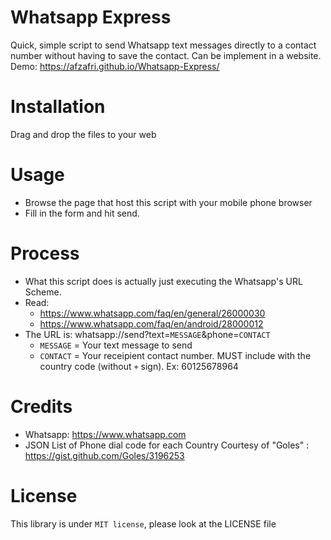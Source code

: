# Whatsapp Express
Quick, simple script to send Whatsapp text messages directly to a contact number without having to save the contact. Can be implement in a website. Demo: https://afzafri.github.io/Whatsapp-Express/

# Installation
Drag and drop the files to your web

# Usage
- Browse the page that host this script with your mobile phone browser
- Fill in the form and hit send.

# Process
- What this script does is actually just executing the Whatsapp's URL Scheme. 
- Read:
  - https://www.whatsapp.com/faq/en/general/26000030
  - https://www.whatsapp.com/faq/en/android/28000012
- The URL is: whatsapp://send?text=```MESSAGE```&phone=```CONTACT```
  - ```MESSAGE``` = Your text message to send
  - ```CONTACT``` = Your receipient contact number. MUST include with the country code (without ```+``` sign). Ex: 60125678964

# Credits
- Whatsapp: https://www.whatsapp.com
- JSON List of Phone dial code for each Country Courtesy of "Goles" : https://gist.github.com/Goles/3196253 

# License
This library is under ```MIT license```, please look at the LICENSE file
